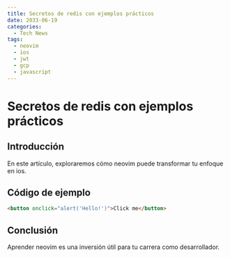 ```yaml
---
title: Secretos de redis con ejemplos prácticos
date: 2033-06-19
categories:
  - Tech News
tags:
  - neovim
  - ios
  - jwt
  - gcp
  - javascript
---
```


# Secretos de redis con ejemplos prácticos

## Introducción

En este artículo, exploraremos cómo neovim puede transformar tu enfoque en ios.

## Código de ejemplo

```html
<button onclick="alert('Hello!')">Click me</button>
```

## Conclusión

Aprender neovim es una inversión útil para tu carrera como desarrollador.